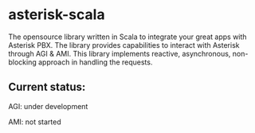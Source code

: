 asterisk-scala
==============

The opensource library written in Scala to integrate your great apps with Asterisk PBX.
The library provides capabilities to interact with Asterisk through AGI & AMI.
This library implements reactive, asynchronous, non-blocking approach in handling the requests.

## Current status: 

AGI: under development

AMI: not started
